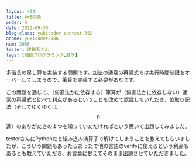 ```yaml
---
layout: 404
title: A+B問題
order: A
date: 2022-09-30
blog-class: yukicoder contest 362
aname: yukicoder2086
num: 2086
tester: 遭難者さん
tags: [競技プログラミング,数学]
---
```


多倍長の足し算を実装する問題です。加法の通常の再帰式では実行時間制限をオーバーしてしまうので、筆算を実装する必要があります。

この問題を通じて、（何進法かに依存する）筆算が（何進法かに依存しない）通常の再帰式と比べて利点があるということを改めて認識していただき、位取り記法（そしてゆくゆくは$$p$$進）のありがたさの１つを知っていただければという思いで出題してみました。

testerさんにPythonだと組み込み演算子で解けてしまうことを教えてもらいましたが、こういう問題もあったらあったで他の言語のverifyに使えるという利点もあるとも教えていただき、お言葉に甘えてそのまま出題させていただきました。
